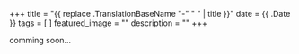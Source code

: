 +++
title =  "{{ replace .TranslationBaseName "-" " " | title }}"
date = {{ .Date }}
tags = [ ]
featured_image = ""
description = ""
+++


comming soon...